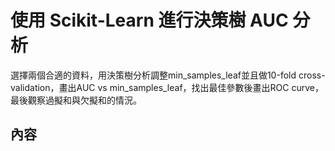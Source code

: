 # 使用 Scikit-Learn 進行決策樹 AUC 分析
選擇兩個合適的資料，用決策樹分析調整min_samples_leaf並且做10-fold cross-validation，畫出AUC vs min_samples_leaf，找出最佳參數後畫出ROC curve，最後觀察過擬和與欠擬和的情況。
## 內容
